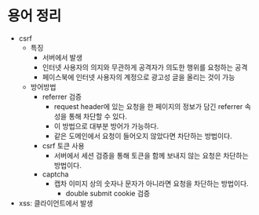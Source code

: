 # 용어 정리

- csrf
  - 특징
    - 서버에서 발생
    - 인터넷 사용자의 의지와 무관하게 공격자가 의도한 행위를 요청하는 공격
    - 페이스북에 인터넷 사용자의 계정으로 광고성 글을 올리는 것이 가능
  - 방어방법
    - referrer 검증
      - request header에 있는 요청을 한 페이지의 정보가 담긴 referrer 속성을 통해 차단할 수 있다.
      - 이 방법으로 대부분 방어가 가능하다.
      - 같은 도메인에서 요청이 들어오지 않았다면 차단하는 방법이다.
    - csrf 토큰 사용
      - 서버에서 세션 검증을 통해 토큰을 함께 보내지 않는 요청은 차단하는 방법이다.
    - captcha
      - 캡차 이미지 상의 숫자나 문자가 아니라면 요청을 차단하는 방법이다.
		- double submit cookie 검증
- xss: 클라이언트에서 발생

